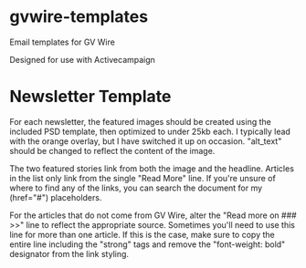 # gvwire-templates
Email templates for GV Wire

Designed for use with Activecampaign

# Newsletter Template
For each newsletter, the featured images should be created using the included PSD template, then optimized to under 25kb each. I typically lead with the orange overlay, but I have switched it up on occasion. "alt_text" should be changed to reflect the content of the image.

The two featured stories link from both the image and the headline. Articles in the list only link from the single "Read More" line. If you're unsure of where to find any of the links, you can search the document for my (href="#") placeholders. 

For the articles that do not come from GV Wire, alter the "Read more on ### >>" line to reflect the appropriate source. Sometimes you'll need to use this line for more than one article. If this is the case, make sure to copy the entire line including the "strong" tags and remove the "font-weight: bold" designator from the link styling.
